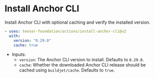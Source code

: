 # Install Anchor CLI

Install Anchor CLI with optional caching and verify the installed version.

```yaml
- uses: tensor-foundation/actions/install-anchor-cli@v2
  with:
    version: "0.29.0"
    cache: true
```

- Inputs:
  - `version`: The Anchor CLI version to install. Defaults to `0.29.0`.
  - `cache`: Whether the downloaded Anchor CLI release should be cached using `buildjet/cache`. Defaults to `true`.
